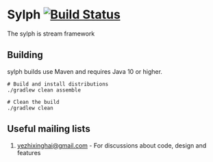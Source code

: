 # Sylph [![Build Status](http://img.shields.io/travis/harbby/sylph.svg?style=flat&branch=master)](https://travis-ci.org/harbby/sylph)
The sylph is stream framework

## Building
sylph builds use Maven and requires Java 10 or higher.

```
# Build and install distributions
./gradlew clean assemble

# Clean the build
./gradlew clean
```
 
## Useful mailing lists
1. yezhixinghai@gmail.com - For discussions about code, design and features